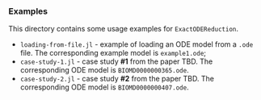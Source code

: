 ### Examples

This directory contains some usage examples for `ExactODEReduction`.

- `loading-from-file.jl` - example of loading an ODE model from a `.ode` file. The corresponding example model is `example1.ode`;
- `case-study-1.jl` - case study **#1** from the paper TBD. The corresponding ODE model is `BIOMD0000000365.ode`.
- `case-study-2.jl` - case study **#2** from the paper TBD. The corresponding ODE model is `BIOMD0000000407.ode`.
